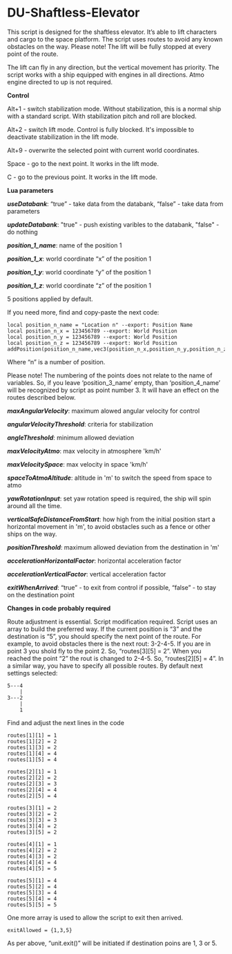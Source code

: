 # DU-Shaftless-Elevator

This script is designed for the shaftless elevator.
It’s able to lift characters and cargo to the space platform.
The script uses routes to avoid any known obstacles on the way.
Please note! The lift will be fully stopped at every point of the route.

The lift can fly in any direction, but the vertical movement has priority.
The script works with a ship equipped with engines in all directions.
Atmo engine directed to up is not required.


**Control**

Alt+1 - switch stabilization mode. Without stabilization, this is a normal ship with a standard script. With stabilization pitch and roll are blocked.

Alt+2 - switch lift mode. Control is fully blocked. It's impossible to deactivate stabilization in the lift mode.

Alt+9 - overwrite the selected point with current world coordinates.

Space - go to the next point. It works in the lift mode.

C - go to the previous point. It works in the lift mode.


**Lua parameters**

***useDatabank***: “true” - take data from the databank, “false” - take data from parameters

***updateDatabank***:  "true" - push existing varibles to the databank, "false" - do nothing


***position_1_name***: name of the position 1

***position_1_x***: world coordinate  “x” of the position 1

***position_1_y***: world coordinate  “y” of the position 1

***position_1_z***: world coordinate  “z” of the position 1

5 positions applied by default.

If you need more, find and copy-paste the next code:

```
local position_n_name = "Location n" --export: Position Name
local position_n_x = 123456789 --export: World Position
local position_n_y = 123456789 --export: World Position
local position_n_z = 123456789 --export: World Position
addPosition(position_n_name,vec3(position_n_x,position_n_y,position_n_z))
```
Where “n” is a number of position.

Please note!
The numbering of the points does not relate to the name of variables.
So, if you leave  ‘position_3_name’ empty, than ‘position_4_name’ will be recognized by script as point number 3. It will have an effect on the routes described below.

***maxAngularVelocity***: maximum alowed angular velocity for control

***angularVelocityThreshold***: criteria for stabilization

***angleThreshold***: minimum allowed deviation

***maxVelocityAtmo***: max velocity in atmosphere 'km/h'

***maxVelocitySpace***: max velocity in space 'km/h'

***spaceToAtmoAltitude***:  altitude in 'm' to switch the speed from space to atmo

***yawRotationInput***: set yaw rotation speed is required, the ship will spin around all the time.

***verticalSafeDistanceFromStart***: how high from the initial position start a horizontal movement in 'm', to avoid obstacles such as a fence or other ships on the way.

***positionThreshold***: maximum allowed deviation from the destination in 'm'

***accelerationHorizontalFactor***: horizontal acceleration factor

***accelerationVerticalFactor***: vertical acceleration factor

***exitWhenArrived***:   “true” -  to exit from control if possible,  “false” -  to stay on the destination point


**Changes in code probably required**

Route adjustment is essential. Script modification required.
Script uses an array to build the preferred way.
If the current position is “3” and the destination is “5”, you should specify the next point of the route.
For example, to avoid obstacles there is the next rout: 3-2-4-5.
If you are in point 3 you shold fly to the point 2.
So, “routes[3][5] = 2”.
When you reached the point “2” the rout is changed to 2-4-5.
So, “routes[2][5] = 4”.
In a similar way, you have to specify all possible routes.
By default next settings selected:
```
5---4
    |
3---2
    |
    1
```
Find and adjust the next lines in the code
```
routes[1][1] = 1
routes[1][2] = 2
routes[1][3] = 2
routes[1][4] = 4
routes[1][5] = 4

routes[2][1] = 1
routes[2][2] = 2
routes[2][3] = 3
routes[2][4] = 4
routes[2][5] = 4

routes[3][1] = 2
routes[3][2] = 2
routes[3][3] = 3
routes[3][4] = 2
routes[3][5] = 2

routes[4][1] = 1
routes[4][2] = 2
routes[4][3] = 2
routes[4][4] = 4
routes[4][5] = 5

routes[5][1] = 4
routes[5][2] = 4
routes[5][3] = 4
routes[5][4] = 4
routes[5][5] = 5
```

One more array is used to allow the script to exit then arrived.
```
exitAllowed = {1,3,5}
```
As per above, “unit.exit()” will be initiated if destination poins are 1, 3 or 5.
